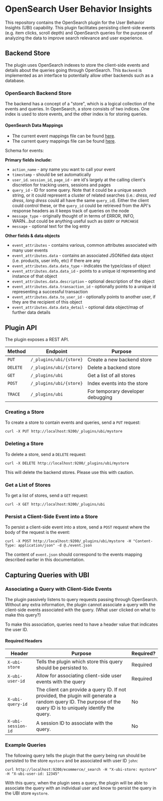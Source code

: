 # OpenSearch User Behavior Insights

This repository contains the OpenSearch plugin for the User Behavior Insights (UBI) capability. This plugin
facilitates persisting client-side events (e.g. item clicks, scroll depth) and OpenSearch queries for the purpose of analyzing the data
to improve search relevance and user experience.

## Backend Store

The plugin uses OpenSearch indexes to store the client-side events and details about the queries going through OpenSearch.
This `Backend` is implemented as an interface to potentially allow other backends such as a database.

### OpenSearch Backend Store

The backend has a concept of a "store", which is a logical collection of the events and queries. In OpenSearch, a store consists of two indices. One
index is used to store events, and the other index is for storing queries.

#### OpenSearch Data Mappings

* The current event mappings file can be found [here](https://github.com/o19s/opensearch-ubi/blob/main/src/main/resources/org/opensearch/ubi/backends/events-mapping.json).
* The current query mappings file can be found [here](https://github.com/o19s/opensearch-ubi/blob/main/src/main/resources/org/opensearch/ubi/backends/query-mapping.json).

Schema for events:

**Primary fields include:**
- `action_name` - any name you want to call your event
- `timestamp` - should be set automatically
- `user_id`. `session_id`, `page_id` - are id's largely at the calling client's discretion for tracking users, sessions and pages
- `query_id` - ID for some query.  Note that it could be a unique search string, or it could represent a cluster of related searches (i.e.: *dress*, *red dress*, *long dress* could all have the same `query_id`).  Either the client could control these, or the `query_id` could be retrieved from the API's response headers as it keeps track of queries on the node
- `message_type` - originally thought of in terms of ERROR, INFO, WARN...but could be anything useful such as `QUERY` or `PURCHASE`
- `message` - optional text for the log entry

**Other fields & data objects**
- `event_attributes` - contains various, common attributes associated with many user events
- `event_attributes.data` - contains an associated JSONified data object (i.e. products, user info, etc) if there are any
- `event_attributes.data.data_type` - indicates the type/class of object
- `event_attributes.data.data_id` - points to a unique id representing and instance of that object
- `event_attributes.data.description` - optional description of the object
- `event_attributes.data.transaction_id` - optionally points to a unique id representing a successful transaction
- `event_attributes.data.to_user_id` - optionally points to another user, if they are the recipient of this object
- `event_attributes.data.data_detail` - optional data object/map of further data details

## Plugin API

The plugin exposes a REST API.

| Method |Endpoint|Purpose|
|--------|--------|-------|
| `PUT`    | `/_plugins/ubi/{store}` | Create a new backend store|
| `DELETE` | `/_plugins/ubi/{store}` | Delete a backend store |
| `GET` | `/_plugins/ubi` | Get a list of all stores |
| `POST` | `/_plugins/ubi/{store}` | Index events into the store |
| `TRACE` | `/_plugins/ubi` | For temporary developer debugging  |

### Creating a Store

To create a store to contain events and queries, send a `PUT` request:

```
curl -X PUT http://localhost:9200/_plugins/ubi/mystore
```

### Deleting a Store

To delete a store, send a `DELETE` request:

```
curl -X DELETE http://localhost:9200/_plugins/ubi/mystore
```

This will delete the backend stores. Please use this with caution.

### Get a List of Stores

To get a list of stores, send a `GET` request:

```
curl -X GET http://localhost:9200/_plugins/ubi
```

### Persist a Client-Side Event into a Store

To persist a client-side event into a store, send a `POST` request where the body of the request is the event:

```
curl -X POST http://localhost:9200/_plugins/ubi/mystore -H "Content-Type: application/json" -d @./event.json
```

The content of `event.json` should correspond to the events mapping described earlier in this documentation.

## Capturing Queries with UBI

### Associating a Query with Client-Side Events

The plugin passively listens to query requests passing through OpenSearch. Without any extra information,
the plugin cannot associate a query with the client-side events associated with the query. (What user clicked on what to make this query?)

To make this association, queries need to have a header value that indicates the user ID.

#### Required Headers

|Header|Purpose|Required?|
|---|---|---|
|`X-ubi-store`|Tells the plugin which store this query should be persisted to.|Required|
|`X-ubi-user-id`|Allow for associating client-side user events with the query|Required|
|`X-ubi-query-id`|The client can provide a query ID. If not provided, the plugin will generate a random query ID. The purpose of the query ID is to uniquely identify the query.|No|
|`X-ubi-session-id`|A session ID to associate with the query.|No|

### Example Queries

The following query tells the plugin that the query being run should be persisted to the store `mystore` and be associated with user ID `john`:

```
curl http://localhost:9200/ecommerce/_search -H "X-ubi-store: mystore" -H "X-ubi-user-id: 12345"
```

With this query, when the plugin sees a query, the plugin will be able to associate the query with an individual user and know to persist the query in the UBI store `mystore`.
